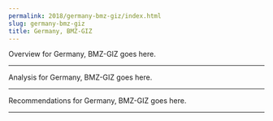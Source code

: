 ```yaml
---
permalink: 2018/germany-bmz-giz/index.html
slug: germany-bmz-giz
title: Germany, BMZ-GIZ
---
```


Overview for Germany, BMZ-GIZ goes here.

---

Analysis for Germany, BMZ-GIZ goes here.

---

Recommendations for Germany, BMZ-GIZ goes here.

---
